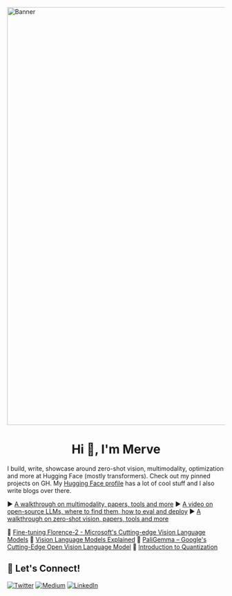 <img width="966" alt="Banner" src="https://github.com/merveenoyan/merveenoyan/assets/53175384/57bd2415-9b8b-49a9-8bba-87696a4c27fc">


<h1 align="center">Hi 👋, I'm Merve</h1>

I build, write, showcase around zero-shot vision, multimodality, optimization and more at Hugging Face (mostly transformers). Check out my pinned projects on GH.
My [Hugging Face profile](https://huggingface.co/merve) has a lot of cool stuff and I also write blogs over there. 

▶️ [A walkthrough on multimodality, papers, tools and more](https://www.youtube.com/watch?v=IoGaGfU1CIg)
▶️ [A video on open-source LLMs, where to find them, how to eval and deploy](https://www.youtube.com/watch?v=e9gNEAlsOvU)
▶️ [A walkthrough on zero-shot vision, papers, tools and more](https://www.youtube.com/watch?v=BnM-S50P_so)

🔖 [Fine-tuning Florence-2 - Microsoft's Cutting-edge Vision Language Models](https://huggingface.co/blog/finetune-florence2)
🔖 [Vision Language Models Explained](https://huggingface.co/blog/vlms)
🔖 [PaliGemma – Google's Cutting-Edge Open Vision Language Model](https://huggingface.co/blog/paligemma)
🔖 [Introduction to Quantization](https://huggingface.co/blog/merve/quantization)


## 🔗 Let's Connect!
<a href="https://twitter.com/mervenoyann" target="_blank"><img alt="Twitter" src="https://img.shields.io/badge/twitter-%231DA1F2.svg?&style=for-the-badge&logo=twitter&logoColor=white" /></a>
<a href="https://medium.com/@merveenoyan" target="_blank"><img alt="Medium" src="https://img.shields.io/badge/medium-%2312100E.svg?&style=for-the-badge&logo=medium&logoColor=white" /></a>
<a href="https://www.linkedin.com/in/merve-noyan-28b1a113a/" target="_blank"><img alt="LinkedIn" src="https://img.shields.io/badge/linkedin-%230077B5.svg?&style=for-the-badge&logo=linkedin&logoColor=white" /></a>
